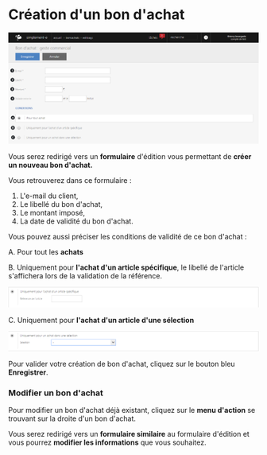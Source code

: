 # Création d'un bon d'achat


![editbonachat-screenshotfionajoupilancom20150812090823](images/editbonachat-screenshotfionajoupilancom20150812090823.png)

Vous serez redirigé vers un **formulaire** d'édition vous permettant de **créer un nouveau bon d'achat.**

Vous retrouverez dans ce formulaire :

1.  L'e-mail du client,
2.  Le libellé du bon d'achat,
3.  Le montant imposé,
4.  La date de validité du bon d'achat.

Vous pouvez aussi préciser les conditions de validité de ce bon d'achat :

A. Pour tout les **achats**

B. Uniquement pour **l'achat d'un article spécifique**, le libellé de l'article s'affichera lors de la validation de la référence.

![editbonachat-1](images/editbonachat-1.png)

C. Uniquement pour **l'achat d'un article d'une sélection**

![editbonachat-2](images/editbonachat-2.png)

Pour valider votre création de bon d'achat, cliquez sur le bouton bleu **Enregistrer**.

### Modifier un bon d'achat

Pour modifier un bon d'achat déjà existant, cliquez sur le **menu d'action** se trouvant sur la droite d'un bon d'achat.

Vous serez redirigé vers un **formulaire similaire** au formulaire d'édition et vous pourrez **modifier les informations** que vous souhaitez.